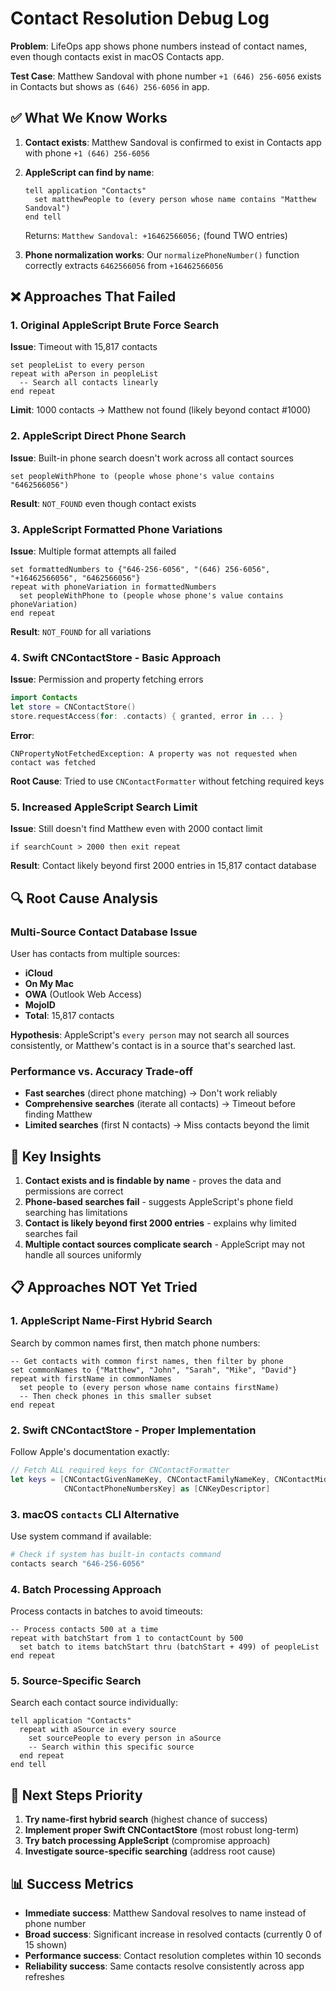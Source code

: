 # Contact Resolution Debug Log

**Problem**: LifeOps app shows phone numbers instead of contact names, even though contacts exist in macOS Contacts app.

**Test Case**: Matthew Sandoval with phone number `+1 (646) 256-6056` exists in Contacts but shows as `(646) 256-6056` in app.

## ✅ What We Know Works

1. **Contact exists**: Matthew Sandoval is confirmed to exist in Contacts app with phone `+1 (646) 256-6056`
2. **AppleScript can find by name**: 
   ```applescript
   tell application "Contacts"
     set matthewPeople to (every person whose name contains "Matthew Sandoval")
   end tell
   ```
   Returns: `Matthew Sandoval: +16462566056;` (found TWO entries)

3. **Phone normalization works**: Our `normalizePhoneNumber()` function correctly extracts `6462566056` from `+16462566056`

## ❌ Approaches That Failed

### 1. Original AppleScript Brute Force Search
**Issue**: Timeout with 15,817 contacts
```applescript
set peopleList to every person
repeat with aPerson in peopleList
  -- Search all contacts linearly
end repeat
```
**Limit**: 1000 contacts → Matthew not found (likely beyond contact #1000)

### 2. AppleScript Direct Phone Search
**Issue**: Built-in phone search doesn't work across all contact sources
```applescript
set peopleWithPhone to (people whose phone's value contains "6462566056")
```
**Result**: `NOT_FOUND` even though contact exists

### 3. AppleScript Formatted Phone Variations
**Issue**: Multiple format attempts all failed
```applescript
set formattedNumbers to {"646-256-6056", "(646) 256-6056", "+16462566056", "6462566056"}
repeat with phoneVariation in formattedNumbers
  set peopleWithPhone to (people whose phone's value contains phoneVariation)
end repeat
```
**Result**: `NOT_FOUND` for all variations

### 4. Swift CNContactStore - Basic Approach
**Issue**: Permission and property fetching errors
```swift
import Contacts
let store = CNContactStore()
store.requestAccess(for: .contacts) { granted, error in ... }
```
**Error**: 
```
CNPropertyNotFetchedException: A property was not requested when contact was fetched
```
**Root Cause**: Tried to use `CNContactFormatter` without fetching required keys

### 5. Increased AppleScript Search Limit
**Issue**: Still doesn't find Matthew even with 2000 contact limit
```applescript
if searchCount > 2000 then exit repeat
```
**Result**: Contact likely beyond first 2000 entries in 15,817 contact database

## 🔍 Root Cause Analysis

### Multi-Source Contact Database Issue
User has contacts from multiple sources:
- **iCloud** 
- **On My Mac**
- **OWA** (Outlook Web Access)
- **MojoID**
- **Total**: 15,817 contacts

**Hypothesis**: AppleScript's `every person` may not search all sources consistently, or Matthew's contact is in a source that's searched last.

### Performance vs. Accuracy Trade-off
- **Fast searches** (direct phone matching) → Don't work reliably
- **Comprehensive searches** (iterate all contacts) → Timeout before finding Matthew
- **Limited searches** (first N contacts) → Miss contacts beyond the limit

## 🚨 Key Insights

1. **Contact exists and is findable by name** - proves the data and permissions are correct
2. **Phone-based searches fail** - suggests AppleScript's phone field searching has limitations
3. **Contact is likely beyond first 2000 entries** - explains why limited searches fail
4. **Multiple contact sources complicate search** - AppleScript may not handle all sources uniformly

## 📋 Approaches NOT Yet Tried

### 1. AppleScript Name-First Hybrid Search
Search by common names first, then match phone numbers:
```applescript
-- Get contacts with common first names, then filter by phone
set commonNames to {"Matthew", "John", "Sarah", "Mike", "David"}
repeat with firstName in commonNames
  set people to (every person whose name contains firstName)
  -- Then check phones in this smaller subset
end repeat
```

### 2. Swift CNContactStore - Proper Implementation
Follow Apple's documentation exactly:
```swift
// Fetch ALL required keys for CNContactFormatter
let keys = [CNContactGivenNameKey, CNContactFamilyNameKey, CNContactMiddleNameKey, 
            CNContactPhoneNumbersKey] as [CNKeyDescriptor]
```

### 3. macOS `contacts` CLI Alternative
Use system command if available:
```bash
# Check if system has built-in contacts command
contacts search "646-256-6056"
```

### 4. Batch Processing Approach
Process contacts in batches to avoid timeouts:
```applescript
-- Process contacts 500 at a time
repeat with batchStart from 1 to contactCount by 500
  set batch to items batchStart thru (batchStart + 499) of peopleList
end repeat
```

### 5. Source-Specific Search
Search each contact source individually:
```applescript
tell application "Contacts"
  repeat with aSource in every source
    set sourcePeople to every person in aSource
    -- Search within this specific source
  end repeat
end tell
```

## 🎯 Next Steps Priority

1. **Try name-first hybrid search** (highest chance of success)
2. **Implement proper Swift CNContactStore** (most robust long-term)
3. **Try batch processing AppleScript** (compromise approach)
4. **Investigate source-specific searching** (address root cause)

## 📊 Success Metrics

- **Immediate success**: Matthew Sandoval resolves to name instead of phone number
- **Broad success**: Significant increase in resolved contacts (currently 0 of 15 shown)
- **Performance success**: Contact resolution completes within 10 seconds
- **Reliability success**: Same contacts resolve consistently across app refreshes